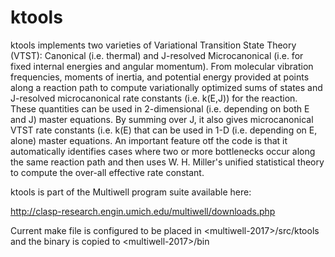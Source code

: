 # ktools

ktools implements two varieties of Variational Transition State Theory (VTST):
Canonical (i.e. thermal) and J-resolved Microcanonical (i.e. for fixed internal energies and
angular momentum). From molecular vibration frequencies, moments of inertia, and potential
energy provided at points along a reaction path to compute variationally optimized sums of states
and J-resolved microcanonical rate constants (i.e. k(E,J)) for the reaction. These quantities can be
used in 2-dimensional (i.e. depending on both E and J) master equations. By summing over J, it
also gives microcanonical VTST rate constants (i.e. k(E) that can be used in 1-D (i.e. depending
on E, alone) master equations. An important feature otf the code is that it automatically identifies
cases where two or more bottlenecks occur along the same reaction path and then uses W. H.
Miller's unified statistical theory to compute the over-all effective rate constant.

ktools is part of the Multiwell program suite available here:

http://clasp-research.engin.umich.edu/multiwell/downloads.php

Current make file is configured to be placed in \<multiwell-2017>/src/ktools and the binary is copied to \<multiwell-2017>/bin
